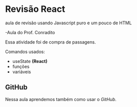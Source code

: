 # Revisão React
aula de revisão usando Javascript puro e um pouco de HTML


-Aula do Prof. Conradito


Essa atividade foi de compra de passagens.

Comandos usados:
- useState __(React)__
- funções
- variáveis

## GitHub

Nessa aula aprendemos também como usar o _GitHub_.